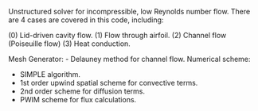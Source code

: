 Unstructured solver for incompressible, low Reynolds number flow. There are 4 cases are covered in this code, including:

(0) Lid-driven cavity flow.
(1) Flow through airfoil.
(2) Channel flow (Poiseuille flow)
(3) Heat conduction.

Mesh Generator:
    - Delauney method for channel flow.
Numerical scheme:
  - SIMPLE algorithm.
  - 1st order upwind spatial scheme for convective terms.
  - 2nd order scheme for diffusion terms.
  - PWIM scheme for flux calculations.
